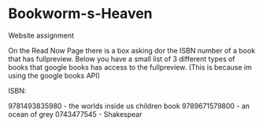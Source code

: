 # Bookworm-s-Heaven
Website assignment

On the Read Now Page there is a box asking dor the ISBN number  of a book that has fullpreview. 
Below you have a small list of 3 different types of books that google books has access to the fullpreview.
(This is because im using the google books API)

ISBN:

9781493835980 - the worlds inside us children book
9789671579800  - an ocean of grey
0743477545 - Shakespear
